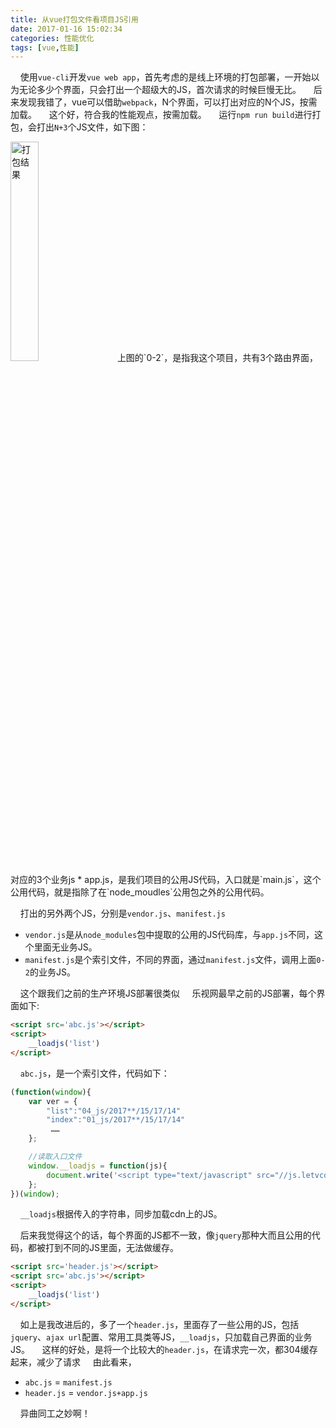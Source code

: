 ```yaml
---
title: 从vue打包文件看项目JS引用
date: 2017-01-16 15:02:34
categories: 性能优化
tags: [vue,性能]
---
```


&nbsp;&nbsp;&nbsp;&nbsp;使用`vue-cli`开发`vue web app`，首先考虑的是线上环境的打包部署，一开始以为无论多少个界面，只会打出一个超级大的JS，首次请求的时候巨慢无比。
&nbsp;&nbsp;&nbsp;&nbsp;后来发现我错了，vue可以借助`webpack`，N个界面，可以打出对应的N个JS，按需加载。
&nbsp;&nbsp;&nbsp;&nbsp;这个好，符合我的性能观点，按需加载。
&nbsp;&nbsp;&nbsp;&nbsp;运行`npm run build`进行打包，会打出`N+3`个JS文件，如下图：
<!--more-->
<img src="https://loulanyijian.github.io/images/vue-file.png" alt="打包结果" style="width:30%">
&nbsp;&nbsp;&nbsp;&nbsp;上图的`0-2`，是指我这个项目，共有3个路由界面，对应的3个业务js
* app.js，是我们项目的公用JS代码，入口就是`main.js`，这个公用代码，就是指除了在`node_moudles`公用包之外的公用代码。

&nbsp;&nbsp;&nbsp;&nbsp;打出的另外两个JS，分别是`vendor.js`、`manifest.js`

* `vendor.js`是从`node_modules`包中提取的公用的JS代码库，与`app.js`不同，这个里面无业务JS。
* `manifest.js`是个索引文件，不同的界面，通过`manifest.js`文件，调用上面`0-2`的业务JS。

&nbsp;&nbsp;&nbsp;&nbsp;这个跟我们之前的生产环境JS部署很类似
&nbsp;&nbsp;&nbsp;&nbsp;乐视网最早之前的JS部署，每个界面如下:
``` html
<script src='abc.js'></script>
<script>
	__loadjs('list')
</script>
```
&nbsp;&nbsp;&nbsp;&nbsp;`abc.js`，是一个索引文件，代码如下：

``` javascript
(function(window){
	var ver = {
		"list":"04_js/2017**/15/17/14"
		"index":"01_js/2017**/15/17/14"
		 ……
	};

	//读取入口文件
	window.__loadjs = function(js){
		document.write('<script type="text/javascript" src="//js.letvcdn.com/lc'+(ver[js]||local)+'.js"></script>');
	};
})(window);
```
&nbsp;&nbsp;&nbsp;&nbsp;`__loadjs`根据传入的字符串，同步加载cdn上的JS。

&nbsp;&nbsp;&nbsp;&nbsp;后来我觉得这个的话，每个界面的JS都不一致，像`jquery`那种大而且公用的代码，都被打到不同的JS里面，无法做缓存。
``` html
<script src='header.js'></script>
<script src='abc.js'></script>
<script>
	__loadjs('list')
</script>
```
&nbsp;&nbsp;&nbsp;&nbsp;如上是我改进后的，多了一个`header.js`，里面存了一些公用的JS，包括`jquery`、`ajax url`配置、常用工具类等JS，`__loadjs`，只加载自己界面的业务JS。
&nbsp;&nbsp;&nbsp;&nbsp;这样的好处，是将一个比较大的`header.js`，在请求完一次，都304缓存起来，减少了请求
&nbsp;&nbsp;&nbsp;&nbsp;由此看来，

* `abc.js` = `manifest.js ` 
* `header.js` = `vendor.js+app.js`

&nbsp;&nbsp;&nbsp;&nbsp;异曲同工之妙啊！



